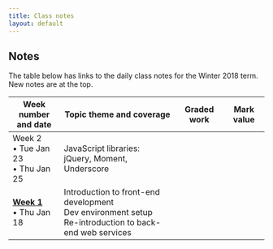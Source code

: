 ```yaml
---
title: Class notes
layout: default
---
```


## Notes

The table below has links to the daily class notes for the Winter 2018 term.  
<span class='text-danger'>New notes are at the top.</span>

Week number<br>and date | Topic theme and coverage | Graded work | Mark value
--- | --- | --- | ---
Week 2<br>&bull; Tue Jan 23<br>&bull; Thu Jan 25 | JavaScript libraries:<br>jQuery, Moment, Underscore | |
**[Week 1](../notes/week01)**<br>&bull; Thu Jan 18 | Introduction to front-end development<br>Dev environment setup<br>Re-introduction to back-end web services | |

<br>
